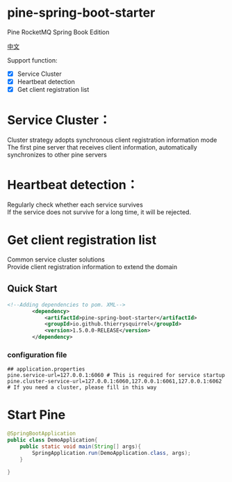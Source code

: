 # pine-spring-boot-starter

Pine RocketMQ Spring Book Edition

[中文](./README_zh_CN.md)

Support function:

- [x] Service Cluster
- [x] Heartbeat detection
- [x] Get client registration list

# Service Cluster：  
 Cluster strategy adopts synchronous client registration information mode  
 The first pine server that receives client information, automatically synchronizes to other pine servers

# Heartbeat detection：  
 Regularly check whether each service survives  
 If the service does not survive for a long time, it will be rejected.  
   
# Get client registration list 
 Common service cluster solutions  
 Provide client registration information to extend the domain  


## Quick Start

```xml
<!--Adding dependencies to pom. XML-->
        <dependency>
            <artifactId>pine-spring-boot-starter</artifactId>
            <groupId>io.github.thierrysquirrel</groupId>
            <version>1.5.0.0-RELEASE</version>
        </dependency>
``` 

 ### configuration file
 
 ```properties
 ## application.properties
pine.service-url=127.0.0.1:6060 # This is required for service startup
pine.cluster-service-url=127.0.0.1:6060,127.0.0.1:6061,127.0.0.1:6062 # If you need a cluster, please fill in this way
 ```
 
 # Start Pine
 ```java
 @SpringBootApplication
 public class DemoApplication{
     public static void main(String[] args){
         SpringApplication.run(DemoApplication.class, args);
     }
    
 }
 ```
 

 
